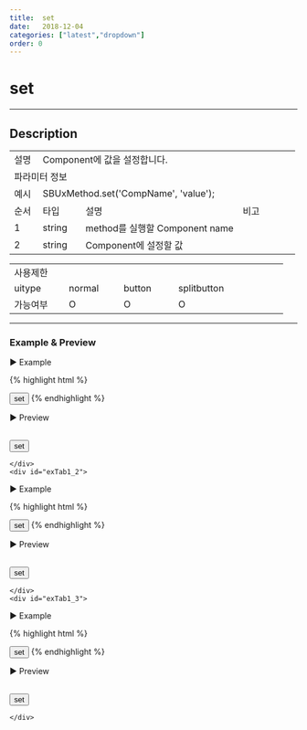 ```yaml
---
title:  set
date:   2018-12-04
categories: ["latest","dropdown"]
order: 0
---
```


set
===

---

## Description

<table style="width:100%">
    <colgroup>
        <col width="10%"/>
        <col width="15%"/>
        <col width="55%"/>
        <col width="20%"/>
    </colgroup>
    <tr>
        <td class="tdTitle tdBg">설명</td>
        <td colspan="3">Component에 값을 설정합니다.</td>
    </tr>
    <tr>
        <td class="tdTitle tdCenter tdBg" colspan="4">파라미터 정보</td>
    </tr>
    <tr>
        <td class="tdTitle tdCenter tdBg">예시</td>
        <td colspan="3">SBUxMethod.set('CompName', 'value');</td>
    </tr>
    <tr>
        <td class="tdTitle tdCenter tdBg">순서</td>
        <td class="tdTitle tdCenter tdBg">타입</td>
        <td class="tdTitle tdCenter tdBg">설명</td>
        <td class="tdTitle tdCenter tdBg">비고</td>
    </tr>
    <tr>
        <td class="tdCenter">1</td>
        <td class="tdCenter">string</td>
        <td>method를 실행할 Component name</td>
        <td></td>
    </tr>
    <tr>
        <td class="tdCenter">2</td>
        <td class="tdCenter">string</td>
        <td>Component에 설정할 값</td>
        <td></td>
    </tr>
</table>
<table style="width:100%">
    <colgroup>
        <col width="20%"/>
        <col width="20%"/>
        <col width="20%"/>
        <col width="20%"/>
        <col width="20%"/>
    </colgroup>
    <tr>
        <td class="tdTitle tdBg tdCenter" colspan="5">사용제한</td>
    </tr>
    <tr>
        <td class="tdTitle tdBg">uitype</td>
        <td class="tdCenter">normal</td>
        <td class="tdCenter">button</td>
        <td class="tdCenter">splitbutton</td>
        <td></td>
    </tr>
    <tr>
        <td class="tdTitle tdBg">가능여부</td>
        <td class="tdBlue tdCenter">O</td>
        <td class="tdBlue tdCenter">O</td>
        <td class="tdBlue tdCenter">O</td>
        <td></td>
    </tr>
</table>

---
### Example & Preview

<script>
    var DropdownJsonData = [
        {'id' : '1', 'pid' : '-1', 'text' : 'red'},
        {'id' : '2', 'pid' : '-1', 'text' : 'blue'},
        {'id' : '3', 'pid' : '-1', 'text' : 'green'}
    ];
</script>

<sbux-tabs id="exTab1" name="exTab1" uitype="normal" title-target-id-array="exTab1_1^exTab1_2^exTab1_3" title-text-array="normal^button^splitbutton">
</sbux-tabs>
<div class="tab-content">
    <div id="exTab1_1">

▶ Example

{% highlight html %}
<script>
    var DropdownJsonData = [
        {'id' : '1', 'pid' : '-1', 'text' : 'red'},
        {'id' : '2', 'pid' : '-1', 'text' : 'blue'},
        {'id' : '3', 'pid' : '-1', 'text' : 'green'}
    ];
</script>
<input type="button" value="set" onclick="SBUxMethod.set('sbTagNm1', 'blue');">
<sbux-dropdown id="sbIdx1" name="sbTagNm1" uitype="normal" jsondata-ref="DropdownJsonData"></sbux-dropdown>
{% endhighlight %}

<br>

▶ Preview

<br>
<input type="button" value="set" onclick="SBUxMethod.set('sbTagNm1', 'blue');">
<sbux-dropdown id="sbIdx1" name="sbTagNm1" uitype="normal" jsondata-ref="DropdownJsonData"></sbux-dropdown>

    </div>
    <div id="exTab1_2">

▶ Example

{% highlight html %}
<script>
    var DropdownJsonData = [
        {'id' : '1', 'pid' : '-1', 'text' : 'red'},
        {'id' : '2', 'pid' : '-1', 'text' : 'blue'},
        {'id' : '3', 'pid' : '-1', 'text' : 'green'}
    ];
</script>
<input type="button" value="set" onclick="SBUxMethod.set('sbTagNm2', 'blue');">
<sbux-dropdown id="sbIdx2" name="sbTagNm2" uitype="button" jsondata-ref="DropdownJsonData"></sbux-dropdown>
{% endhighlight %}

<br>

▶ Preview

<br>
<input type="button" value="set" onclick="SBUxMethod.set('sbTagNm2', 'blue');">
<sbux-dropdown id="sbIdx2" name="sbTagNm2" uitype="button" jsondata-ref="DropdownJsonData"></sbux-dropdown>

    </div>
    <div id="exTab1_3">

▶ Example

{% highlight html %}
<script>
    var DropdownJsonData = [
        {'id' : '1', 'pid' : '-1', 'text' : 'red'},
        {'id' : '2', 'pid' : '-1', 'text' : 'blue'},
        {'id' : '3', 'pid' : '-1', 'text' : 'green'}
    ];
</script>
<input type="button" value="set" onclick="SBUxMethod.set('sbTagNm3', 'blue');">
<sbux-dropdown id="sbIdx3" name="sbTagNm3" uitype="splitbutton" jsondata-ref="DropdownJsonData"></sbux-dropdown>
{% endhighlight %}

<br>

▶ Preview

<br>
<input type="button" value="set" onclick="SBUxMethod.set('sbTagNm3', 'blue');">
<sbux-dropdown id="sbIdx3" name="sbTagNm3" uitype="splitbutton" jsondata-ref="DropdownJsonData"></sbux-dropdown>

    </div>
</div>